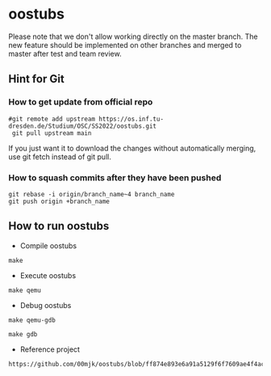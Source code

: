 # oostubs
Please note that we don't allow working directly on the master branch. The new feature should be implemented on other branches and merged to master after test and team review.

## Hint for Git
### How to get update from official repo
```
#git remote add upstream https://os.inf.tu-dresden.de/Studium/OSC/SS2022/oostubs.git
 git pull upstream main
```
If you just want it to download the changes without automatically merging, use git fetch instead of git pull.
### How to squash commits after they have been pushed
```
git rebase -i origin/branch_name~4 branch_name
git push origin +branch_name

```
## How to run oostubs
+ Compile oostubs
```
make
```
+ Execute oostubs
```
make qemu
```
+ Debug oostubs
```
make qemu-gdb

make gdb
```
+ Reference project
```
https://github.com/00mjk/oostubs/blob/ff874e893e6a91a5129f6f7609ae4f4ac0ca0947/loesung/user/appl.cc
```

